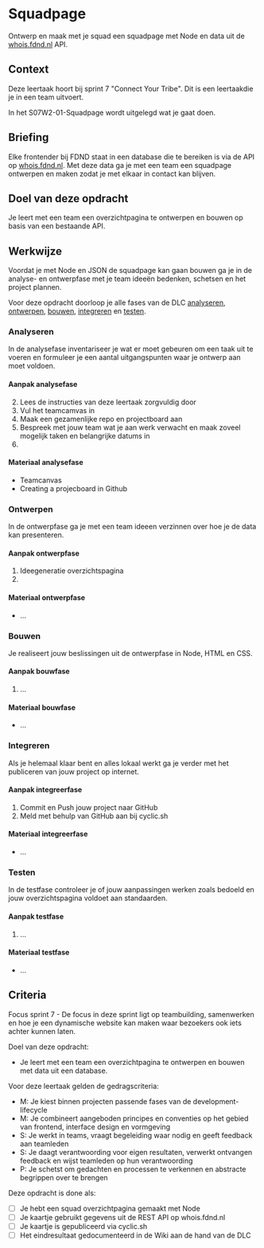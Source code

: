 
# Squadpage
Ontwerp en maak met je squad een squadpage met Node en data uit de [whois.fdnd.nl](https://whois.fdnd.nl) API.

## Context
Deze leertaak hoort bij sprint 7 "Connect Your Tribe". Dit is een leertaakdie je in een team uitvoert.

In het S07W2-01-Squadpage wordt uitgelegd wat je gaat doen.


## Briefing
Elke frontender bij FDND staat in een database die te bereiken is via de API op [whois.fdnd.nl](https://whois.fdnd.nl). Met deze data ga je met een team een squadpage ontwerpen en maken zodat je met elkaar in contact kan blijven.


## Doel van deze opdracht
Je leert met een team een overzichtpagina te ontwerpen en bouwen op basis van een bestaande API.


## Werkwijze
Voordat je met Node en JSON de squadpage kan gaan bouwen ga je in de analyse- en ontwerpfase met je team ideeën bedenken, schetsen en het project plannen. 

Voor deze opdracht doorloop je alle fases van de DLC [analyseren](#analyseren), [ontwerpen](#ontwerpen), [bouwen](#bouwen), [integreren](#integreren) en [testen](#testen).


### Analyseren
In de analysefase inventariseer je wat er moet gebeuren om een taak uit te voeren en formuleer je een aantal uitgangspunten waar je ontwerp aan moet voldoen. 




#### Aanpak analysefase

2. Lees de instructies van deze leertaak zorgvuldig door
3. Vul het teamcamvas in
4. Maak een gezamenlijke repo en projectboard aan
5. Bespreek met jouw team wat je aan werk verwacht en maak zoveel mogelijk taken en belangrijke datums in
6. 


#### Materiaal analysefase

- Teamcanvas
- Creating a projecboard in Github





### Ontwerpen
In de ontwerpfase ga je met een team ideeen verzinnen over hoe je de data kan presenteren.


#### Aanpak ontwerpfase

1. Ideegeneratie overzichtspagina
2. 

#### Materiaal ontwerpfase

- ...




### Bouwen
Je realiseert jouw beslissingen uit de ontwerpfase in Node, HTML en CSS.

#### Aanpak bouwfase

1. ...

#### Materiaal bouwfase

- ...




### Integreren
Als je helemaal klaar bent en alles lokaal werkt ga je verder met het publiceren van jouw project op internet. 

#### Aanpak integreerfase

1. Commit en Push jouw project naar GitHub
2. Meld met behulp van GitHub aan bij cyclic.sh

#### Materiaal integreerfase

- ...




### Testen
In de testfase controleer je of jouw aanpassingen werken zoals bedoeld en jouw overzichtspagina voldoet aan standaarden.

#### Aanpak testfase

1. ...

#### Materiaal testfase

- ...





## Criteria

Focus sprint 7 - De focus in deze sprint ligt op teambuilding, samenwerken en hoe je een dynamische website kan maken waar bezoekers ook iets achter kunnen laten.

Doel van deze opdracht:
* Je leert met een team een overzichtpagina te ontwerpen en bouwen met data uit een database.

Voor deze leertaak gelden de gedragscriteria: 
* M: Je kiest binnen projecten passende fases van de development-lifecycle
* M: Je combineert aangeboden principes en conventies op het gebied van frontend, interface design en vormgeving
* S: Je werkt in teams, vraagt begeleiding waar nodig en geeft feedback aan teamleden
* S: Je daagt verantwoording voor eigen resultaten, verwerkt ontvangen feedback en wijst teamleden op hun verantwoording
* P: Je schetst om gedachten en processen te verkennen en abstracte begrippen over te brengen

Deze opdracht is done als:
- [ ] Je hebt een squad overzichtpagina gemaakt met Node
- [ ] Je kaartje gebruikt gegevens uit de REST API op whois.fdnd.nl
- [ ] Je kaartje is gepubliceerd via cyclic.sh
- [ ] Het eindresultaat gedocumenteerd in de Wiki aan de hand van de DLC
